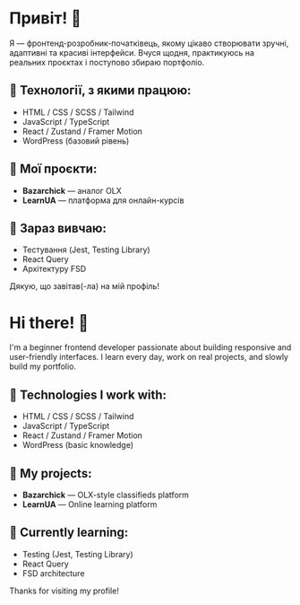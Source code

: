 # Привіт! 👋

Я — фронтенд-розробник-початківець, якому цікаво створювати зручні, адаптивні та красиві інтерфейси. Вчуся щодня, практикуюсь на реальних проєктах і поступово збираю портфоліо.

## 🔧 Технології, з якими працюю:
- HTML / CSS / SCSS / Tailwind
- JavaScript / TypeScript
- React / Zustand / Framer Motion
- WordPress (базовий рівень)

## 💼 Мої проєкти:
- **Bazarchick** — аналог OLX
- **LearnUA** — платформа для онлайн-курсів

## 🧠 Зараз вивчаю:
- Тестування (Jest, Testing Library)
- React Query
- Архітектуру FSD

Дякую, що завітав(-ла) на мій профіль!



# Hi there! 👋

I'm a beginner frontend developer passionate about building responsive and user-friendly interfaces. I learn every day, work on real projects, and slowly build my portfolio.

## 🔧 Technologies I work with:
- HTML / CSS / SCSS / Tailwind
- JavaScript / TypeScript
- React / Zustand / Framer Motion
- WordPress (basic knowledge)

## 💼 My projects:
- **Bazarchick** — OLX-style classifieds platform
- **LearnUA** — Online learning platform

## 🧠 Currently learning:
- Testing (Jest, Testing Library)
- React Query
- FSD architecture

Thanks for visiting my profile!
